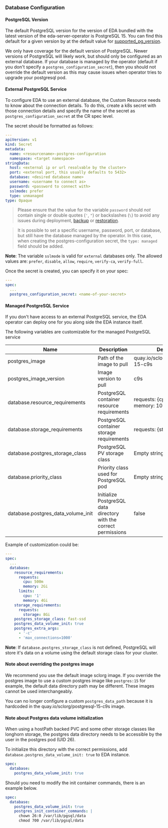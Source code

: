 ### Database Configuration

#### PostgreSQL Version

The default PostgreSQL version for the version of EDA bundled with the latest version of the eda-server-operator is PostgreSQL 15. You can find this default for a given version by at the default value for [supported_pg_version](./roles/eda/vars/main.yml).

We only have coverage for the default version of PostgreSQL. Newer versions of PostgreSQL will likely work, but should only be configured as an external database. If your database is managed by the operator (default if you don't specify a `postgres_configuration_secret`), then you should not override the default version as this may cause issues when operator tries to upgrade your postgresql pod.

#### External PostgreSQL Service

To configure EDA to use an external database, the Custom Resource needs to know about the connection details. To do this, create a k8s secret with those connection details and specify the name of the secret as `postgres_configuration_secret` at the CR spec level.


The secret should be formatted as follows:

```yaml
---
apiVersion: v1
kind: Secret
metadata:
  name: <resourcename>-postgres-configuration
  namespace: <target namespace>
stringData:
  host: <external ip or url resolvable by the cluster>
  port: <external port, this usually defaults to 5432>
  database: <desired database name>
  username: <username to connect as>
  password: <password to connect with>
  sslmode: prefer
  type: unmanaged
type: Opaque
```

> Please ensure that the value for the variable `password` should _not_ contain single or double quotes (`'`, `"`) or backslashes (`\`) to avoid any issues during deployment, [backup](./roles/backup) or [restoration](./roles/restore).

> It is possible to set a specific username, password, port, or database, but still have the database managed by the operator. In this case, when creating the postgres-configuration secret, the `type: managed` field should be added.

**Note**: The variable `sslmode` is valid for `external` databases only. The allowed values are: `prefer`, `disable`, `allow`, `require`, `verify-ca`, `verify-full`.

Once the secret is created, you can specify it on your spec:

```yaml
---
spec:
  ...
  postgres_configuration_secret: <name-of-your-secret>
```

#### Managed PostgreSQL Service

If you don't have access to an external PostgreSQL service, the EDA operator can deploy one for you along side the EDA instance itself.

The following variables are customizable for the managed PostgreSQL service

| Name                                          | Description                                   | Default                                |
| --------------------------------------------- | --------------------------------------------- | -------------------------------------- |
| postgres_image                                | Path of the image to pull                     | quay.io/sclorg/postgresql-15-c9s       |
| postgres_image_version                        | Image version to pull                         | c9s                                    |
| database.resource_requirements                | PostgreSQL container resource requirements    | requests: {cpu: 50m, memory: 100Mi}    |
| database.storage_requirements                 | PostgreSQL container storage requirements     | requests: {storage: 8Gi}               |
| database.postgres_storage_class               | PostgreSQL PV storage class                   | Empty string                           |
| database.priority_class                       | Priority class used for PostgreSQL pod        | Empty string                           |
| database.postgres_data_volume_init                |  Initialize PostgreSQL data directory with the correct permissions | false |

Example of customization could be:

```yaml
---
spec:
  ...
  database:
    resource_requirements:
      requests:
        cpu: 500m
        memory: 2Gi
      limits:
        cpu: '1'
        memory: 4Gi
    storage_requirements:
      requests:
        storage: 8Gi
    postgres_storage_class: fast-ssd
    postgres_data_volume_init: true
    postgres_extra_args:
      - '-c'
      - 'max_connections=1000'
```

**Note**: If `database.postgres_storage_class` is not defined, PostgreSQL will store it's data on a volume using the default storage class for your cluster.

#### Note about overriding the postgres image

We recommend you use the default image sclorg image. If you override the postgres image to use a custom postgres image like `postgres:15` for example, the default data directory path may be different. These images cannot be used interchangeably.

You can no longer configure a custom `postgres_data_path` because it is hardcoded in the quay.io/sclorg/postgresql-15-c9s image.

#### Note about Postgres data volume initialization

When using a hostPath backed PVC and some other storage classes like longhorn storage, the postgres data directory needs to be accessible by the user in the postgres pod (UID 26).

To initialize this directory with the correct permissions, add `database.postgres_data_volume_init: true` to EDA instance.

```yaml
spec:
  database:
    postgres_data_volume_init: true
```

Should you need to modify the init container commands, there is an example below.

```yaml
spec:
  database:
    postgres_data_volume_init: true
    postgres_init_container_commands: |
      chown 26:0 /var/lib/pgsql/data
      chmod 700 /var/lib/pgsql/data
```